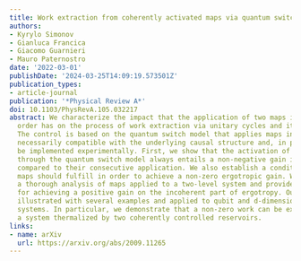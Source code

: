 ```yaml
---
title: Work extraction from coherently activated maps via quantum switch
authors:
- Kyrylo Simonov
- Gianluca Francica
- Giacomo Guarnieri
- Mauro Paternostro
date: '2022-03-01'
publishDate: '2024-03-25T14:09:19.573501Z'
publication_types:
- article-journal
publication: '*Physical Review A*'
doi: 10.1103/PhysRevA.105.032217
abstract: We characterize the impact that the application of two maps in a quantum-controlled
  order has on the process of work extraction via unitary cycles and its optimization.
  The control is based on the quantum switch model that applies maps in an order not
  necessarily compatible with the underlying causal structure and, in principle, can
  be implemented experimentally. First, we show that the activation of quantum maps
  through the quantum switch model always entails a non-negative gain in ergotropy
  compared to their consecutive application. We also establish a condition that the
  maps should fulfill in order to achieve a non-zero ergotropic gain. We then perform
  a thorough analysis of maps applied to a two-level system and provide general conditions
  for achieving a positive gain on the incoherent part of ergotropy. Our results are
  illustrated with several examples and applied to qubit and d-dimensional quantum
  systems. In particular, we demonstrate that a non-zero work can be extracted from
  a system thermalized by two coherently controlled reservoirs.
links:
- name: arXiv
  url: https://arxiv.org/abs/2009.11265
---
```

